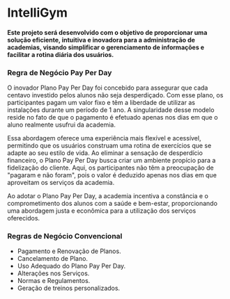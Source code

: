 # IntelliGym

#### Este projeto será desenvolvido com o objetivo de proporcionar uma solução eficiente, intuitiva e inovadora para a administração de academias, visando simplificar o gerenciamento de informações e facilitar a rotina diária dos usuários.

### Regra de Negócio Pay Per Day
O inovador Plano Pay Per Day foi concebido para assegurar que cada centavo investido pelos alunos não seja desperdiçado. Com esse plano, os participantes pagam um valor fixo e têm a liberdade de utilizar as instalações durante um período de 1 ano. A singularidade desse modelo reside no fato de que o pagamento é efetuado apenas nos dias em que o aluno realmente usufrui da academia.

Essa abordagem oferece uma experiência mais flexível e acessível, permitindo que os usuários construam uma rotina de exercícios que se adapte ao seu estilo de vida. Ao eliminar a sensação de desperdício financeiro, o Plano Pay Per Day busca criar um ambiente propício para a fidelização do cliente. Aqui, os participantes não têm a preocupação de "pagaram e não foram", pois o valor é deduzido apenas nos dias em que aproveitam os serviços da academia.

Ao adotar o Plano Pay Per Day, a academia incentiva a constância e o comprometimento dos alunos com a saúde e bem-estar, proporcionando uma abordagem justa e econômica para a utilização dos serviços oferecidos.

### Regras de Negócio Convencional
* Pagamento e Renovação de Planos.
* Cancelamento de Plano.
* Uso Adequado do Plano Pay Per Day.
* Alterações nos Serviços.
* Normas e Regulamentos.
* Geração de treinos personalizados.